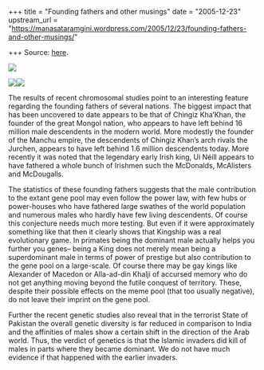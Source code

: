 +++
title = "Founding fathers and other musings"
date = "2005-12-23"
upstream_url = "https://manasataramgini.wordpress.com/2005/12/23/founding-fathers-and-other-musings/"

+++
Source: [here](https://manasataramgini.wordpress.com/2005/12/23/founding-fathers-and-other-musings/).



[![](https://i1.wp.com/photos1.blogger.com/blogger/2010/410/320/niall.jpg)](http://photos1.blogger.com/blogger/2010/410/1600/niall.jpg)

[![](https://i0.wp.com/photos1.blogger.com/blogger/2010/410/320/nurhachi.0.jpg)](http://photos1.blogger.com/blogger/2010/410/1600/nurhachi.0.jpg)[![](https://i0.wp.com/photos1.blogger.com/blogger/2010/410/320/chingiz.2.jpg)](http://photos1.blogger.com/blogger/2010/410/1600/chingiz.2.jpg)

The results of recent chromosomal studies point to an interesting feature regarding the founding fathers of several nations. The biggest impact that has been uncovered to date appears to be that of Chingiz Kha’Khan, the founder of the great Mongol nation, who appears to have left behind 16 million male descendents in the modern world. More modestly the founder of the Manchu empire, the descendents of Chingiz Khan’s arch rivals the Jurchen, appears to have left behind 1.6 million descendents today. More recently it was noted that the legendary early Irish king, Uí Néill appears to have fathered a whole bunch of Irishmen such the McDonalds, McAlisters and McDougalls. 

The statistics of these founding fathers suggests that the male contribution to the extant gene pool may even follow the power law, with few hubs or power-houses who have fathered large swathes of the world population and numerous males who hardly have few living descendents. Of course this conjecture needs much more testing. But even if it were approximately something like that then it clearly shows that Kingship was a real evolutionary game. In primates being the dominant male actually helps you further you genes– being a King does not merely mean being a superdominant male in terms of power of prestige but also contribution to the gene pool on a large-scale. Of course there may be gay kings like Alexander of Macedon or Alla-ad-din Khalji of accursed memory who do not get anything moving beyond the futile conquest of territory. These, despite their possible effects on the meme pool (that too usually negative), do not leave their imprint on the gene pool.

Further the recent genetic studies also reveal that in the terrorist State of Pakistan the overall genetic diversity is far reduced in comparison to India and the affinities of males show a certain shift in the direction of the Arab world. Thus, the verdict of genetics is that the Islamic invaders did kill of males in parts where they became dominant. We do not have much evidence if that happened with the earlier invaders.

